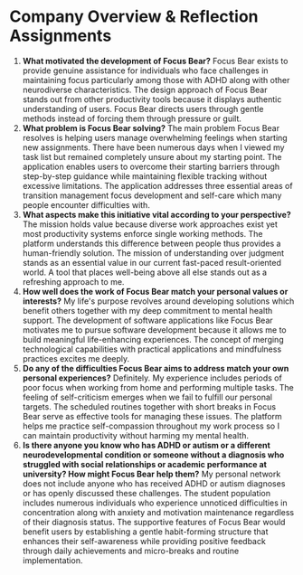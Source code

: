 # Company Overview & Reflection Assignments

1. **What motivated the development of Focus Bear?**
Focus Bear exists to provide genuine assistance for individuals who face challenges in maintaining focus particularly among those with ADHD along with other neurodiverse characteristics. The design approach of Focus Bear stands out from other productivity tools because it displays authentic understanding of users. Focus Bear directs users through gentle methods instead of forcing them through pressure or guilt.
2. **What problem is Focus Bear solving?**
The main problem Focus Bear resolves is helping users manage overwhelming feelings when starting new assignments. There have been numerous days when I viewed my task list but remained completely unsure about my starting point. The application enables users to overcome their starting barriers through step-by-step guidance while maintaining flexible tracking without excessive limitations. The application addresses three essential areas of transition management focus development and self-care which many people encounter difficulties with.
3. **What aspects make this initiative vital according to your perspective?**
The mission holds value because diverse work approaches exist yet most productivity systems enforce single working methods. The platform understands this difference between people thus provides a human-friendly solution. The mission of understanding over judgment stands as an essential value in our current fast-paced result-oriented world. A tool that places well-being above all else stands out as a refreshing approach to me.
4. **How well does the work of Focus Bear match your personal values or interests?**
My life's purpose revolves around developing solutions which benefit others together with my deep commitment to mental health support. The development of software applications like Focus Bear motivates me to pursue software development because it allows me to build meaningful life-enhancing experiences. The concept of merging technological capabilities with practical applications and mindfulness practices excites me deeply.
5. **Do any of the difficulties Focus Bear aims to address match your own personal experiences?**
Definitely. My experience includes periods of poor focus when working from home and performing multiple tasks. The feeling of self-criticism emerges when we fail to fulfill our personal targets. The scheduled routines together with short breaks in Focus Bear serve as effective tools for managing these issues. The platform helps me practice self-compassion throughout my work process so I can maintain productivity without harming my mental health. 
6. **Is there anyone you know who has ADHD or autism or a different neurodevelopmental condition or someone without a diagnosis who struggled with social relationships or academic performance at university? How might Focus Bear help them?**
My personal network does not include anyone who has received ADHD or autism diagnoses or has openly discussed these challenges. The student population includes numerous individuals who experience unnoticed difficulties in concentration along with anxiety and motivation maintenance regardless of their diagnosis status. The supportive features of Focus Bear would benefit users by establishing a gentle habit-forming structure that enhances their self-awareness while providing positive feedback through daily achievements and micro-breaks and routine implementation.